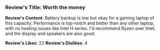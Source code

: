 ### Review's Title: Worth the money

**Review's Content**:
Battery backup is low but okay for a gaming laptop of this capacity. Performance is top-notch and better than any other laptop, with no heating issues like Intel H series. I'd recommend Ryzen over Intel, and the display and speakers are also good.

**Review's Likes**: 23
**Review's Dislikes**: 4
